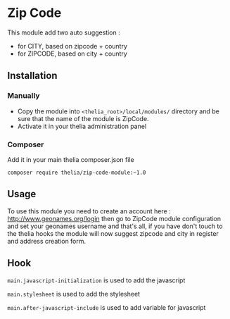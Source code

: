 # Zip Code

This module add two auto suggestion :
* for CITY, based on zipcode + country 
* for ZIPCODE, based on city + country 

## Installation

### Manually

* Copy the module into ```<thelia_root>/local/modules/``` directory and be sure that the name of the module is ZipCode.
* Activate it in your thelia administration panel

### Composer

Add it in your main thelia composer.json file

```
composer require thelia/zip-code-module:~1.0
```

## Usage

To use this module you need to create an account here : http://www.geonames.org/login
then go to ZipCode module configuration and set your geonames username and that's all, 
if you have don't touch to the thelia hooks the module will now suggest zipcode and city
in register and address creation form.

## Hook

```main.javascript-initialization``` is used to add the javascript

```main.stylesheet``` is used to add the stylesheet

```main.after-javascript-include``` is used to add variable for javascript

